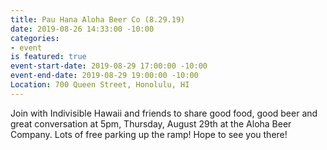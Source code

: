 ```yaml
---
title: Pau Hana Aloha Beer Co (8.29.19)
date: 2019-08-26 14:33:00 -10:00
categories:
- event
is featured: true
event-start-date: 2019-08-29 17:00:00 -10:00
event-end-date: 2019-08-29 19:00:00 -10:00
Location: 700 Queen Street, Honolulu, HI
---
```


Join with Indivisible Hawaii and friends to share good food, good beer and great conversation at 5pm, Thursday, August 29th at the Aloha Beer Company.  Lots of free parking up the ramp!  Hope to see you there!